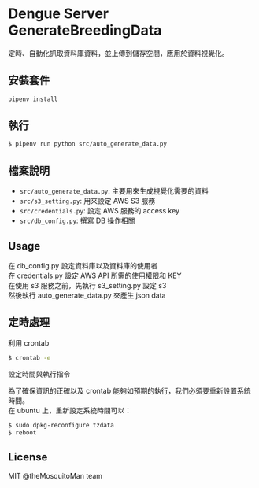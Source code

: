 # Dengue Server GenerateBreedingData

定時、自動化抓取資料庫資料，並上傳到儲存空間，應用於資料視覺化。

## 安裝套件
```sh
pipenv install
```

## 執行
```sh
$ pipenv run python src/auto_generate_data.py
```

## 檔案說明
* `src/auto_generate_data.py`: 主要用來生成視覺化需要的資料
* `src/s3_setting.py`: 用來設定 AWS S3 服務
* `src/credentials.py`: 設定 AWS 服務的 access key
* `src/db_config.py`: 撰寫 DB 操作相關

## Usage
在 db_config.py 設定資料庫以及資料庫的使用者  
在 credentials.py 設定 AWS API 所需的使用權限和 KEY  
在使用 s3 服務之前，先執行 s3_setting.py 設定 s3  
然後執行 auto_generate_data.py 來產生 json data

## 定時處理
利用 crontab

```sh
$ crontab -e
```

設定時間與執行指令

為了確保資訊的正確以及 crontab 能夠如預期的執行，我們必須要重新設置系統時間。  
在 ubuntu 上，重新設定系統時間可以：

```sh
$ sudo dpkg-reconfigure tzdata
$ reboot
```

## License
MIT @theMosquitoMan team

